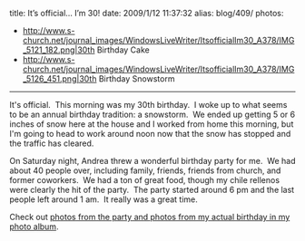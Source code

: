 title: It’s official…  I’m 30!
date: 2009/1/12 11:37:32
alias: blog/409/
photos:
- http://www.s-church.net/journal_images/WindowsLiveWriter/ItsofficialIm30_A378/IMG_5121_182.png|30th Birthday Cake
- http://www.s-church.net/journal_images/WindowsLiveWriter/ItsofficialIm30_A378/IMG_5126_451.png|30th Birthday Snowstorm
---
It's official.  This morning was my 30th birthday.  I woke up to what seems to be an annual birthday tradition: a snowstorm.  We ended up getting 5 or 6 inches of snow here at the house and I worked from home this morning, but I'm going to head to work around noon now that the snow has stopped and the traffic has cleared.

On Saturday night, Andrea threw a wonderful birthday party for me.  We had about 40 people over, including family, friends, friends from church, and former coworkers.  We had a ton of great food, though my chile rellenos were clearly the hit of the party.  The party started around 6 pm and the last people left around 1 am.  It really was a great time.

Check out [photos from the party and photos from my actual birthday in my photo album](http://www.s-church.net/PhotoAlbum.aspx?ID=30THBIRTHDAY).